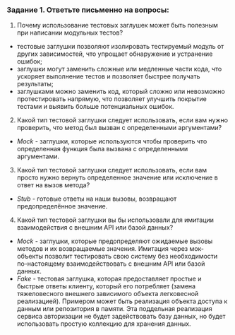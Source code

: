 ### Задание 1. Ответьте письменно на вопросы:

1)  Почему использование тестовых заглушек может быть полезным при написании модульных тестов?
- тестовые заглушки позволяют изолировать тестируемый модуль от других зависимостей, что упрощает обнаружение и устранение ошибок;
- заглушки могут заменить сложные или медленные части кода, что ускоряет выполнение тестов и позволяет быстрее получать результаты;
- заглушками можно заменить код, который сложно или невозможно протестировать напрямую, что позволяет улучшить покрытие тестами и выявить больше потенциальных ошибок.

2) Какой тип тестовой заглушки следует использовать, если вам нужно проверить, что метод был вызван с определенными аргументами?
- *Mock* - заглушки, которые используются чтобы проверить что определенная функция была вызвана с определенными аргументами.

3) Какой тип тестовой заглушки следует использовать, если вам просто нужно вернуть определенное значение или исключение в ответ на вызов метода?
- *Stub* - готовые ответы на наши вызовы, возвращают предопределённое значение.

4) Какой тип тестовой заглушки вы бы использовали для имитации  взаимодействия с внешним API или базой данных?
- *Mock* - заглушки, которые предопределяют ожидаемые вызовы методов и их возвращаемые значения.  Имитация через мок-объекты позволит тестировать свою систему без необходимости по-настоящему взаимодействовать с внешним API или базой данных.
- *Fake* - тестовая заглушка, которая предоставляет простые и быстрые ответы клиенту, который его потребляет (замена тяжеловесного внешнего зависимого объекта легковесной реализацией). 
Примером может быть реализация объекта доступа к данным или репозитория в 
памяти. Эта поддельная реализация сервиса авторизации не будет задействовать
  базу данных, но будет использовать простую коллекцию для хранения данных.